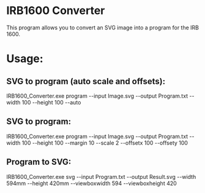 # IRB1600 Converter
This program allows you to convert an SVG image into a program for the IRB 1600.

# Usage:
## SVG to program (auto scale and offsets):
IRB1600_Converter.exe program --input Image.svg --output Program.txt --width 100 --height 100 --auto

## SVG to program:
IRB1600_Converter.exe program --input Image.svg --output Program.txt --width 100 --height 100 --margin 10 --scale 2 --offsetx 100 --offsety 100

## Program to SVG:
IRB1600_Converter.exe svg --input Program.txt --output Result.svg --width 594mm --height 420mm --viewboxwidth 594 --viewboxheight 420
